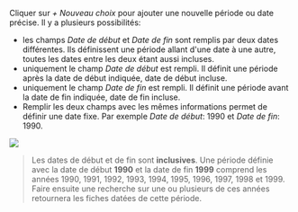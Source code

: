 Cliquer sur *+ Nouveau choix* pour ajouter une nouvelle période ou date précise. Il y a plusieurs possibilités:


- les champs *Date de début* et *Date de fin* sont remplis par deux dates différentes. Ils définissent une période allant d'une date à une autre, toutes les dates entre les deux étant aussi incluses.
- uniquement le champ *Date de début* est rempli. Il définit une période après la date de début indiquée, date de début incluse.
- uniquement le champ *Date de fin* est rempli. Il définit une période avant la date de fin indiquée, date de fin incluse.
- Remplir les deux champs avec les mêmes informations permet de définir une date fixe. Par exemple *Date de début*: 1990 et *Date de fin*: 1990.


![](assets/datation/avantJCvsnon.png)


> Les dates de début et de fin sont **inclusives**. Une période définie avec la date de début **1990** et la date de fin **1999** comprend les années 1990, 1991, 1992, 1993, 1994, 1995, 1996, 1997, 1998 et 1999. Faire ensuite une recherche sur une ou plusieurs de ces années retournera les fiches datées de cette période.